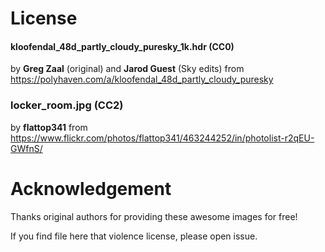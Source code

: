 # License

#### kloofendal_48d_partly_cloudy_puresky_1k.hdr (CC0)

by **Greg Zaal** (original) and **Jarod Guest** (Sky edits) from https://polyhaven.com/a/kloofendal_48d_partly_cloudy_puresky

### locker_room.jpg (CC2)

by **flattop341** from https://www.flickr.com/photos/flattop341/463244252/in/photolist-r2qEU-GWfnS/

# Acknowledgement

Thanks original authors for providing these awesome images for free!

If you find file here that violence license, please open issue.
